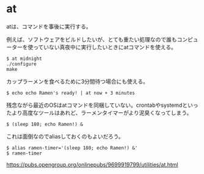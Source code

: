 # at

atは、コマンドを事後に実行する。

例えば、ソフトウェアをビルドしたいが、とても重たい処理なので誰もコンピューターを使っていない真夜中に実行したいときにatコマンドを使える。

~~~
$ at midnight
./configure
make
~~~

カップラーメンを食べるために3分間待つ場合にも使える。

~~~
$ echo echo Ramen's ready! | at now + 3 minutes
~~~


残念ながら最近のOSはatコマンドを同梱していない。crontabやsystemdといったより高度なツールはあれど、ラーメンタイマーがより泥臭くなってしまう。

~~~
$ (sleep 180; echo Ramen!) &
~~~

これは面倒なのでaliasしておくのもよいだろう。


~~~
$ alias ramen-timer='(sleep 180; echo Ramen!) &'
$ ramen-timer
~~~

<https://pubs.opengroup.org/onlinepubs/9699919799/utilities/at.html>
